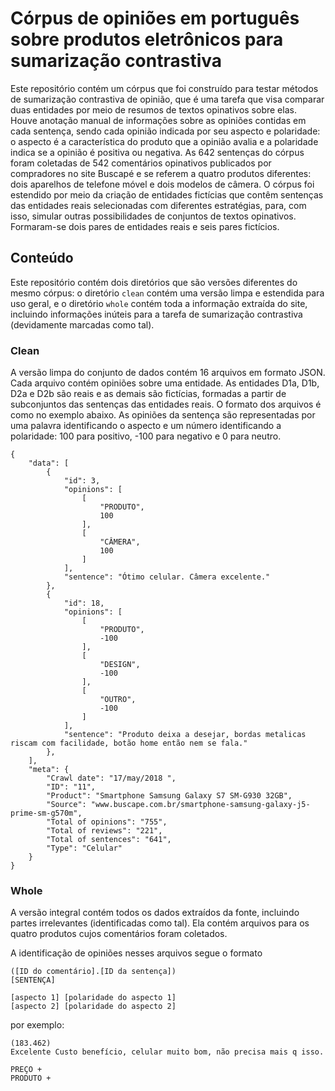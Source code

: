 # Córpus de opiniões em português sobre produtos eletrônicos para sumarização contrastiva

Este repositório contém um córpus que foi construído para testar métodos de sumarização contrastiva de opinião, que é uma tarefa que visa comparar duas entidades por meio de resumos de textos opinativos sobre elas. Houve anotação manual de informações sobre as opiniões contidas em cada sentença, sendo cada opinião indicada por seu aspecto e polaridade: o aspecto é a característica do produto que a opinião avalia e a polaridade indica se a opinião é positiva ou negativa. As 642 sentenças do córpus foram coletadas de 542 comentários opinativos publicados por compradores no site Buscapé e se referem a quatro produtos diferentes: dois aparelhos de telefone móvel e dois modelos de câmera. O córpus foi estendido por meio da criação de entidades fictícias que contêm sentenças das entidades reais selecionadas com diferentes estratégias, para, com isso, simular outras possibilidades de conjuntos de textos opinativos. Formaram-se dois pares de entidades reais e seis pares fictícios. 

## Conteúdo

Este repositório contém dois diretórios que são versões diferentes do mesmo córpus: o diretório `clean` contém uma versão limpa e estendida para uso geral, e o diretório `whole` contém toda a informação extraída do site, incluindo informações inúteis para a tarefa de sumarização contrastiva (devidamente marcadas como tal). 

### Clean 

A versão limpa do conjunto de dados contém 16 arquivos em formato JSON. Cada arquivo contém opiniões sobre uma entidade. As entidades D1a, D1b, D2a e D2b são reais e as demais são fictícias, formadas a partir de subconjuntos das sentenças das entidades reais. O formato dos arquivos é como no exemplo abaixo. As opiniões da sentença são representadas por uma palavra identificando o aspecto e um número identificando a polaridade: 100 para positivo, -100 para negativo e 0 para neutro.

```
{
    "data": [
        {
            "id": 3,
            "opinions": [
                [
                    "PRODUTO",
                    100
                ],
                [
                    "CÂMERA",
                    100
                ]
            ],
            "sentence": "Ótimo celular. Câmera excelente."
        },
        {
            "id": 18,
            "opinions": [
                [
                    "PRODUTO",
                    -100
                ],
                [
                    "DESIGN",
                    -100
                ],
                [
                    "OUTRO",
                    -100
                ]
            ],
            "sentence": "Produto deixa a desejar, bordas metalicas riscam com facilidade, botão home então nem se fala."
        },
    ],
    "meta": {
        "Crawl date": "17/may/2018 ",
        "ID": "11",
        "Product": "Smartphone Samsung Galaxy S7 SM-G930 32GB",
        "Source": "www.buscape.com.br/smartphone-samsung-galaxy-j5-prime-sm-g570m",
        "Total of opinions": "755",
        "Total of reviews": "221",
        "Total of sentences": "641",
        "Type": "Celular"
    }
}
```


### Whole

A versão integral contém todos os dados extraídos da fonte, incluindo partes irrelevantes (identificadas como tal). Ela contém arquivos para os quatro produtos cujos comentários foram coletados.

A identificação de opiniões nesses arquivos segue o formato 

``` 
([ID do comentário].[ID da sentença])
[SENTENÇA]

[aspecto 1] [polaridade do aspecto 1]
[aspecto 2] [polaridade do aspecto 2]
```

por exemplo:

``` 
(183.462)
Excelente Custo benefício, celular muito bom, não precisa mais q isso.

PREÇO + 
PRODUTO + 
```

